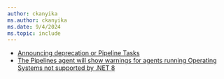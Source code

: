 ```yaml
---
author: ckanyika
ms.author: ckanyika
ms.date: 9/4/2024
ms.topic: include
---
```


- [Announcing deprecation or Pipeline Tasks](#announcing-deprecation-or-pipeline-tasks)
- [The Pipelines agent will show warnings for agents running Operating Systems not supported by .NET 8](#the-pipelines-agent-will-show-warnings-for-agents-running-operating-systems-not-supported-by-net-8)